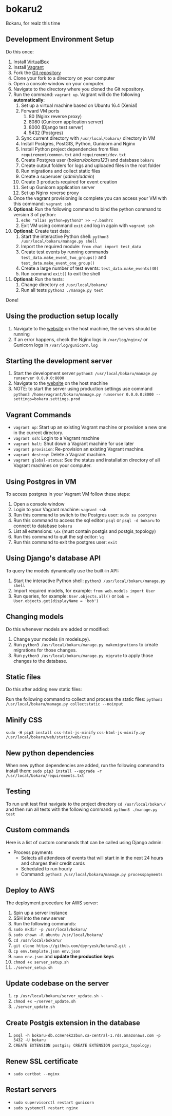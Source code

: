 bokaru2
=======
Bokaru, for realz this time

Development Environment Setup
-----------------------------
Do this once:

1. Install [VirtualBox](https://www.virtualbox.org/)
2. Install [Vagrant](https://www.vagrantup.com/)
3. Fork the [Git repository](https://github.com/metriclabs/bokaru2)
4. Clone your fork to a directory on your computer
5. Open a console window on your computer.
6. Navigate to the directory where you cloned the Git repository.
7. Run the command: `vagrant up`. Vagrant will do the following **automatically**:
    1. Set up a virtual machine based on Ubuntu 16.4 (Xenial)
    2. Forward VM ports
        1. 80 (Nginx reverse proxy)
        2. 8080 (Gunicorn application server)
        3. 8000 (Django test server)
        4. 5432 (Postgres)
    3. Sync current directory with `/usr/local/bokaru/` directory in VM
    4. Install Postgres, PostGIS, Python, Gunicorn and Nginx
    5. Install Python project dependencies from files `requirement/common.txt` and `requirement/dev.txt`
    6. Create Postgres user (*bokaru/bokaru123*) and database `bokaru`
    7. Create output folders for logs and uploaded files in the root folder
    8. Run migrations and collect static files
    9. Create a superuser (*admin/admin*)
    10. Create 3 products required for event creation
    11. Set up Gunicorn application server
    12. Set up Nginx reverse proxy
8. Once the vagrant provisioning is complete you can access your VM with this command: `vagrant ssh`
9. **Optional:** Run the following command to bind the python command to version 3 of python:
    1. `echo "alias python=python3" >> ~/.bashrc`
    2. Exit VM using command `exit` and log in again with `vagrant ssh`
10. **Optional:** Create test data:
    1. Start the interactive Python shell: `python3 /usr/local/bokaru/manage.py shell`
    2. Import the required module: `from chat import test_data`
    3. Create test events by running commands `test_data.make_event_two_groups()` and `test_data.make_event_one_group()`
    4. Create a large number of test events: `test_data.make_events(40)`
    5. Run command `exit()` to exit the shell
11. **Optional:** Run the tests:
    1. Change directory `cd /usr/local/bokaru/`
    2. Run all tests `python3 ./manage.py test`

Done!

Using the production setup locally
----------------------------------
1. Navigate to the [website](http://localhost/) on the host machine, the servers should be running
2. If an error happens, check the Nginx logs in `/var/log/nginx/` or Gunicorn logs in `/var/log/gunicorn.log`

Starting the development server
-------------------------------
1. Start the development server `python3 /usr/local/bokaru/manage.py runserver 0.0.0.0:8000`
2. Navigate to the [website](http://localhost:8000/) on the host machine
3. NOTE: to start the server using production settings use command `python3 /home/vagrant/bokaru/manage.py runserver 0.0.0.0:8000 --settings=bokaru.settings.prod`

Vagrant Commands
----------------
  * `vagrant up`: Start up an existing Vagrant machine or provision a new one in the current directory.
  * `vagrant ssh`: Login to a Vagrant machine
  * `vagrant halt`: Shut down a Vagrant machine for use later
  * `vagrant provision`: Re-provision an existing Vagrant machine.
  * `vagrant destroy`: Delete a Vagrant machine.
  * `vagrant global-status`: See the status and installation directory of all Vagrant machines on your computer.

Using Postgres in VM
--------------------
To access postgres in your Vagrant VM follow these steps:

1. Open a console window
2. Login to your Vagrant machine: `vagrant ssh`
3. Run this command to switch to the Postgres user: `sudo su postgres`
4. Run this command to access the sql editor: `psql` or `psql -d bokaru` to connect to database `bokaru`
5. List all extensions: `\dx` (must contain postgis and postgis_topology)
6. Run this command to quit the sql editor: `\q`
7. Run this command to exit the postgres user: `exit`

Using Django's database API
---------------------------
To query the models dynamically use the built-in API:

1. Start the interactive Python shell: `python3 /usr/local/bokaru/manage.py shell`
2. Import required models, for example: `from web.models import User`
3. Run queries, for example: `User.objects.all()` or `bob = User.objects.get(displayName = 'bob')`

Changing models
---------------
Do this whenever models are added or modified:

1. Change your models (in models.py).
2. Run `python3 /usr/local/bokaru/manage.py makemigrations` to create migrations for those changes.
3. Run `python3 /usr/local/bokaru/manage.py migrate` to apply those changes to the database.

Static files
------------
Do this after adding new static files:

Run the following command to collect and process the static files: `python3 /usr/local/bokaru/manage.py collectstatic --noinput`

Minify CSS
----------
`sudo -H pip3 install css-html-js-minify`
`css-html-js-minify.py /usr/local/bokaru/web/static/web/css/`

New python dependencies
-----------------------
When new python dependencies are added, run the following command to install them: `sudo pip3 install --upgrade -r /usr/local/bokaru/requirements.txt`

Testing
-------
To run unit test first navigate to the project directory `cd /usr/local/bokaru/` and then run all tests with the following command:
`python3 ./manage.py test`

Custom commands
---------------
Here is a list of custom commands that can be called using Django admin:
* Process payments
  * Selects all attendees of events that will start in in the next 24 hours and charges their credit cards
  * Scheduled to run hourly
  * Command: `python3 /usr/local/bokaru/manage.py processpayments`
  
Deploy to AWS
-------------
The deployment procedure for AWS server:
1. Spin up a server instance
2. SSH into the new server
3. Run the following commands:
  1. `sudo mkdir -p /usr/local/bokaru/`
  2. `sudo chown -R ubuntu /usr/local/bokaru/`
  3. `cd /usr/local/bokaru/`
  4. `git clone https://github.com/dpyryesk/bokaru2.git .`
  5. `cp env.template.json env.json`
  6. `nano env.json` and **update the production keys**
  7. `chmod +x server_setup.sh`
  8. `./server_setup.sh`

Update codebase on the server
-----------------------------
  1. `cp /usr/local/bokaru/server_update.sh ~`
  2. `chmod +x ~/server_update.sh`
  3. `./server_update.sh`

Create Postgis extension in the database
----------------------------------------
  1. `psql -h bokaru-db.ccmerekzzbun.ca-central-1.rds.amazonaws.com -p 5432 -U bokaru`
  2. `CREATE EXTENSION postgis; CREATE EXTENSION postgis_topology;`

Renew SSL certificate
---------------------
  * `sudo certbot --nginx`

Restart servers
---------------
  * `sudo supervisorctl restart gunicorn`
  * `sudo systemctl restart nginx`
